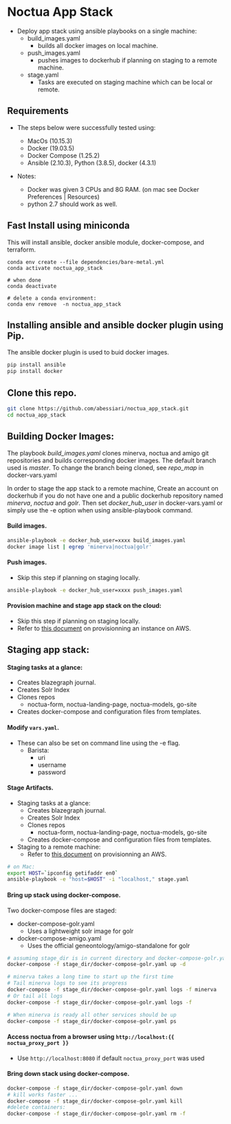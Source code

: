 # Noctua App Stack

- Deploy app stack using ansible playbooks on a single machine:
  - build_images.yaml
    - builds all docker images on local machine.
  - push_images.yaml
    - pushes images to dockerhub if planning on staging to a remote machine.
  - stage.yaml
    - Tasks are executed on staging machine which can be local or remote.
   

## Requirements 

- The steps below were successfully tested using:
    - MacOs (10.15.3)
    - Docker (19.03.5)
    - Docker Compose (1.25.2)
    - Ansible (2.10.3), Python (3.8.5), docker (4.3.1)
    
- Notes:
    - Docker was given 3 CPUs and 8G RAM. (on mac see Docker Preferences | Resources)
    - python 2.7 should work as well.
    
## Fast Install using miniconda

This will install ansible, docker ansible module, docker-compose, and terraform. 

```
conda env create --file dependencies/bare-metal.yml
conda activate noctua_app_stack

# when done
conda deactivate

# delete a conda environment:
conda env remove  -n noctua_app_stack

```

## Installing ansible and ansible docker plugin using Pip.
 

The ansible docker plugin is used to buid docker images.

```sh
pip install ansible
pip install docker 
```

## Clone this repo.

```sh
git clone https://github.com/abessiari/noctua_app_stack.git
cd noctua_app_stack
```

## Building Docker Images:
The playbook <i>build_images.yaml</i> clones minerva, noctua and amigo git repositories 
and builds corresponding docker images. The default branch used is <i>master</i>. 
To change the branch being cloned, see <i>repo_map</i> in docker-vars.yaml

In order to stage the app stack to a remote machine, Create an account on dockerhub if you do not have one 
and a public dockerhub repository named <i>minerva</i>, <i>noctua</i> and <i>golr</i>. 
Then set <i>docker_hub_user</i> in docker-vars.yaml or simply 
use the -e option when using ansible-playbook command. 


#### Build images.

```sh
ansible-playbook -e docker_hub_user=xxxx build_images.yaml
docker image list | egrep 'minerva|noctua|golr'
```

#### Push images.
- Skip this step if planning on staging locally.

```sh
ansible-playbook -e docker_hub_user=xxxx push_images.yaml
```

#### Provision machine and stage app stack on the cloud:
- Skip this step if planning on staging locally. 
- Refer to [this document](./docs/AWS_README.md) on provisionning an instance on AWS.

## Staging app stack: 

#### Staging tasks at a glance:
- Creates blazegraph journal.
- Creates Solr Index
- Clones repos
  - noctua-form, noctua-landing-page, noctua-models, go-site
- Creates docker-compose and configuration files from templates.

#### Modify `vars.yaml`. 
- These can also be set on command line using the -e flag.
  - Barista:
    - uri
    - username
    - password
    
#### Stage Artifacts.
- Staging tasks at a glance:
  - Creates blazegraph journal.
  - Creates Solr Index
  - Clones repos
    - noctua-form, noctua-landing-page, noctua-models, go-site
  - Creates docker-compose and configuration files from templates.
- Staging to a remote machine:
  - Refer to [this document](./docs/AWS_README.md) on provisionning an AWS.

```sh
# on Mac:
export HOST=`ipconfig getifaddr en0`
ansible-playbook -e "host=$HOST" -i "localhost," stage.yaml
```
#### Bring up stack using docker-compose.
Two docker-compose files are staged:
  - docker-compose-golr.yaml
    - Uses a lightweight solr image for golr
  - docker-compose-amigo.yaml
    - Uses the official geneontology/amigo-standalone for golr

```sh
# assuming stage_dir is in current directory and docker-compose-golr.yaml is used:
docker-compose -f stage_dir/docker-compose-golr.yaml up -d

# minerva takes a long time to start up the first time
# Tail minerva logs to see its progress
docker-compose -f stage_dir/docker-compose-golr.yaml logs -f minerva
# Or tail all logs
docker-compose -f stage_dir/docker-compose-golr.yaml logs -f

# When minerva is ready all other services should be up
docker-compose -f stage_dir/docker-compose-golr.yaml ps
```

#### Access noctua from a browser using `http://localhost:{{ noctua_proxy_port }}`
- Use `http://localhost:8080` if default `noctua_proxy_port` was used

#### Bring down stack using docker-compose. 

```sh
docker-compose -f stage_dir/docker-compose-golr.yaml down
# kill works faster ...
docker-compose -f stage_dir/docker-compose-golr.yaml kill
#delete containers:
docker-compose -f stage_dir/docker-compose-golr.yaml rm -f
```
